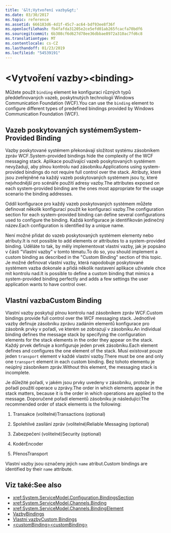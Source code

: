 ```yaml
---
title: '&lt;Vytvoření vazby&gt;'
ms.date: 03/30/2017
ms.topic: reference
ms.assetid: 666183d6-4d1f-45c7-ac64-bdf93ee8f36f
ms.openlocfilehash: fb4fafda31205e2ce5efd01ab265fcacfa70bdf6
ms.sourcegitcommit: 6b308cf6d627d78ee36dbbae8972a310ac7fd6c8
ms.translationtype: MT
ms.contentlocale: cs-CZ
ms.lasthandoff: 01/23/2019
ms.locfileid: "54539191"
---
```

# <a name="ltbindinggt"></a><span data-ttu-id="0b3b9-102">&lt;Vytvoření vazby&gt;</span><span class="sxs-lookup"><span data-stu-id="0b3b9-102">&lt;binding&gt;</span></span>
<span data-ttu-id="0b3b9-103">Můžete použít `binding` element ke konfiguraci různých typů předdefinovaných vazeb, poskytnutých technologií Windows Communication Foundation (WCF).</span><span class="sxs-lookup"><span data-stu-id="0b3b9-103">You can use the `binding` element to configure different types of predefined bindings provided by Windows Communication Foundation (WCF).</span></span>  
  
## <a name="system-provided-binding"></a><span data-ttu-id="0b3b9-104">Vazeb poskytovaných systémem</span><span class="sxs-lookup"><span data-stu-id="0b3b9-104">System-Provided Binding</span></span>  
 <span data-ttu-id="0b3b9-105">Vazby poskytované systémem překonávají složitost systému zásobníkem zpráv WCF.</span><span class="sxs-lookup"><span data-stu-id="0b3b9-105">System-provided bindings hide the complexity of the WCF messaging stack.</span></span> <span data-ttu-id="0b3b9-106">Aplikace používající vazeb poskytovaných systémem nevyžadují, aby plnou kontrolu nad zásobníku.</span><span class="sxs-lookup"><span data-stu-id="0b3b9-106">Applications using system-provided bindings do not require full control over the stack.</span></span> <span data-ttu-id="0b3b9-107">Atributy, které jsou zveřejněné na každý vazeb poskytovaných systémem jsou ty, které nejvhodnější pro scénáře použití adresy vazby.</span><span class="sxs-lookup"><span data-stu-id="0b3b9-107">The attributes exposed on each system-provided binding are the ones most appropriate for the usage scenario the binding addresses.</span></span>  
  
 <span data-ttu-id="0b3b9-108">Oddíl konfigurace pro každý vazeb poskytovaných systémem můžete definovat několik konfigurací použít ke konfiguraci vazby.</span><span class="sxs-lookup"><span data-stu-id="0b3b9-108">The configuration section for each system-provided binding can define several configurations used to configure the binding.</span></span> <span data-ttu-id="0b3b9-109">Každá konfigurace je identifikován jedinečný název.</span><span class="sxs-lookup"><span data-stu-id="0b3b9-109">Each configuration is identified by a unique name.</span></span>  
  
 <span data-ttu-id="0b3b9-110">Není možné přidat do vazeb poskytovaných systémem elementy nebo atributy.</span><span class="sxs-lookup"><span data-stu-id="0b3b9-110">It is not possible to add elements or attributes to a system-provided binding.</span></span> <span data-ttu-id="0b3b9-111">Uděláte to tak, by měly implementovat vlastní vazby, jak je popsáno v části "Vlastní vazby" v tomto tématu.</span><span class="sxs-lookup"><span data-stu-id="0b3b9-111">To do so, you should implement a custom binding as described in the "Custom Binding" section of this topic.</span></span> <span data-ttu-id="0b3b9-112">Je možné definovat vlastní vazby, která napodobuje poskytované systémem vazba dokonale a přidá několik nastavení aplikace uživatele chce mít kontrolu nad.</span><span class="sxs-lookup"><span data-stu-id="0b3b9-112">It is possible to define a custom binding that mimics a system-provided binding perfectly and adds a few settings the user application wants to have control over.</span></span>  
  
## <a name="custom-binding"></a><span data-ttu-id="0b3b9-113">Vlastní vazba</span><span class="sxs-lookup"><span data-stu-id="0b3b9-113">Custom Binding</span></span>  
 <span data-ttu-id="0b3b9-114">Vlastní vazby poskytují plnou kontrolu nad zásobníkem zpráv WCF.</span><span class="sxs-lookup"><span data-stu-id="0b3b9-114">Custom bindings provide full control over the WCF messaging stack.</span></span> <span data-ttu-id="0b3b9-115">Jednotlivé vazby definuje zásobníku zprávu zadáním elementů konfigurace pro zásobník prvky v pořadí, ve kterém se zobrazují v zásobníku.</span><span class="sxs-lookup"><span data-stu-id="0b3b9-115">An individual binding defines the message stack by specifying the configuration elements for the stack elements in the order they appear on the stack.</span></span> <span data-ttu-id="0b3b9-116">Každý prvek definuje a konfiguruje jeden prvek zásobníku.</span><span class="sxs-lookup"><span data-stu-id="0b3b9-116">Each element defines and configures the one element of the stack.</span></span> <span data-ttu-id="0b3b9-117">Musí existovat pouze jeden `transport` element v každé vlastní vazby.</span><span class="sxs-lookup"><span data-stu-id="0b3b9-117">There must be one and only one `transport` element in each custom binding.</span></span> <span data-ttu-id="0b3b9-118">Bez tohoto elementu je neúplný zásobníkem zpráv.</span><span class="sxs-lookup"><span data-stu-id="0b3b9-118">Without this element, the messaging stack is incomplete.</span></span>  
  
 <span data-ttu-id="0b3b9-119">Je důležité pořadí, v jakém jsou prvky uvedeny v zásobníku, protože je pořadí použití operace u zprávy.</span><span class="sxs-lookup"><span data-stu-id="0b3b9-119">The order in which elements appear in the stack matters, because it is the order in which operations are applied to the message.</span></span> <span data-ttu-id="0b3b9-120">Doporučené pořadí elementů zásobníku je následující:</span><span class="sxs-lookup"><span data-stu-id="0b3b9-120">The recommended order of stack elements is the following:</span></span>  
  
1.  <span data-ttu-id="0b3b9-121">Transakce (volitelné)</span><span class="sxs-lookup"><span data-stu-id="0b3b9-121">Transactions (optional)</span></span>  
  
2.  <span data-ttu-id="0b3b9-122">Spolehlivé zasílání zpráv (volitelné)</span><span class="sxs-lookup"><span data-stu-id="0b3b9-122">Reliable Messaging (optional)</span></span>  
  
3.  <span data-ttu-id="0b3b9-123">Zabezpečení (volitelné)</span><span class="sxs-lookup"><span data-stu-id="0b3b9-123">Security (optional)</span></span>  
  
4.  <span data-ttu-id="0b3b9-124">Kodér</span><span class="sxs-lookup"><span data-stu-id="0b3b9-124">Encoder</span></span>  
  
5.  <span data-ttu-id="0b3b9-125">Přenos</span><span class="sxs-lookup"><span data-stu-id="0b3b9-125">Transport</span></span>  
  
 <span data-ttu-id="0b3b9-126">Vlastní vazby jsou označeny jejich `name` atribut.</span><span class="sxs-lookup"><span data-stu-id="0b3b9-126">Custom bindings are identified by their `name` attribute.</span></span>  
  
## <a name="see-also"></a><span data-ttu-id="0b3b9-127">Viz také:</span><span class="sxs-lookup"><span data-stu-id="0b3b9-127">See also</span></span>
- <xref:System.ServiceModel.Configuration.BindingsSection>
- <xref:System.ServiceModel.Channels.Binding>
- <xref:System.ServiceModel.Channels.BindingElement>
- [<span data-ttu-id="0b3b9-128">Vazby</span><span class="sxs-lookup"><span data-stu-id="0b3b9-128">Bindings</span></span>](../../../docs/framework/wcf/bindings.md)
- [<span data-ttu-id="0b3b9-129">Vlastní vazby</span><span class="sxs-lookup"><span data-stu-id="0b3b9-129">Custom Bindings</span></span>](../../../docs/framework/wcf/extending/custom-bindings.md)
- [<span data-ttu-id="0b3b9-130">\<customBinding></span><span class="sxs-lookup"><span data-stu-id="0b3b9-130">\<customBinding></span></span>](../../../docs/framework/configure-apps/file-schema/wcf/custombinding.md)
